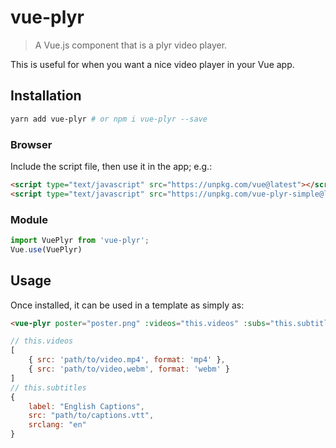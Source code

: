 # vue-plyr
>A Vue.js component that is a plyr video player.

This is useful for when you want a nice video player in your Vue app.

## Installation

```bash
yarn add vue-plyr # or npm i vue-plyr --save
```

### Browser

Include the script file, then use it in the app; e.g.:

```html
<script type="text/javascript" src="https://unpkg.com/vue@latest"></script>
<script type="text/javascript" src="https://unpkg.com/vue-plyr-simple@latest"></script>
```

### Module

```js
import VuePlyr from 'vue-plyr';
Vue.use(VuePlyr)
```

## Usage

Once installed, it can be used in a template as simply as:

```html
<vue-plyr poster="poster.png" :videos="this.videos" :subs="this.subtitles" />
```
```js
// this.videos
[
	{ src: 'path/to/video.mp4', format: 'mp4' },
	{ src: 'path/to/video,webm', format: 'webm' }
]
// this.subtitles
{
	label: "English Captions",
	src: "path/to/captions.vtt",
	srclang: "en"
}
```

